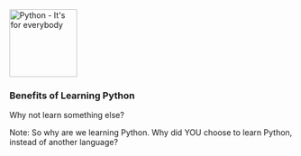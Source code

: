 <img alt="Python - It's for everybody" src="/Building-with-Python/slideshow/images/question-mark.svg" width="120">

### Benefits of Learning Python

Why not learn something else?



Note:
So why are we learning Python. Why did YOU choose to learn Python, instead of another language?

